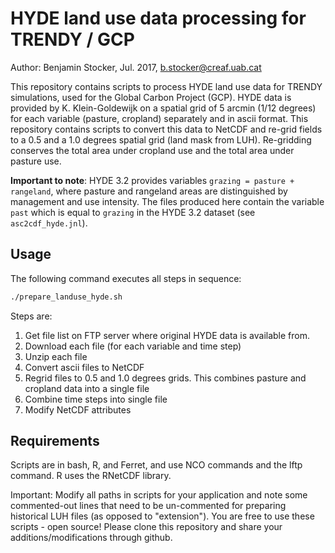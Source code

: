 # HYDE land use data processing for TRENDY / GCP

Author: Benjamin Stocker, Jul. 2017, b.stocker@creaf.uab.cat

This repository contains scripts to process HYDE land use data for TRENDY simulations, used for the Global Carbon Project (GCP). HYDE data is provided by K. Klein-Goldewijk on a spatial grid of 5 arcmin (1/12 degrees) for each variable (pasture, cropland) separately and in ascii format. This repository contains scripts to convert this data to NetCDF and re-grid fields to a 0.5 and a 1.0 degrees spatial grid (land mask from LUH). Re-gridding conserves the total area under cropland use and the total area under pasture use.

**Important to note**:
HYDE 3.2 provides variables `grazing = pasture + rangeland`, where pasture and rangeland areas are distinguished by management and use intensity. The files produced here contain the variable `past` which is equal to `grazing` in the HYDE 3.2 dataset (see `asc2cdf_hyde.jnl`). 

## Usage
The following command executes all steps in sequence:
```sh
./prepare_landuse_hyde.sh
```
Steps are:

1. Get file list on FTP server where original HYDE data is available from.
2. Download each file (for each variable and time step)
3. Unzip each file 
4. Convert ascii files to NetCDF
5. Regrid files to 0.5 and 1.0 degrees grids. This combines pasture and cropland data into a single file
6. Combine time steps into single file
7. Modify NetCDF attributes

## Requirements
Scripts are in bash, R, and Ferret, and use NCO commands and the lftp command. R uses the RNetCDF library. 

Important: Modify all paths in scripts for your application and note some commented-out lines that need to be un-commented for preparing historical LUH files (as opposed to "extension").
You are free to use these scripts - open source! Please clone this repository and share your additions/modifications through github.
